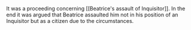 It was a proceeding concerning [[Beatrice's assault of Inquisitor]]. 
In the end it was argued that Beatrice assaulted him not in his position of an Inquisitor but as a citizen due to the circumstances. 